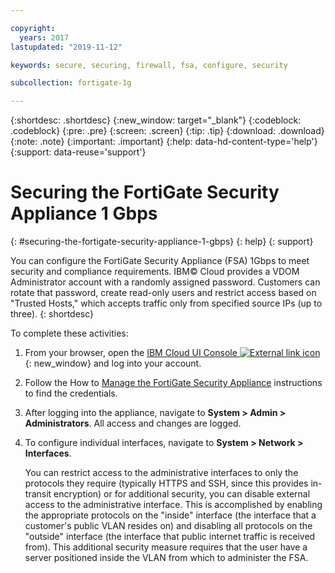 ```yaml
---

copyright:
  years: 2017
lastupdated: "2019-11-12"

keywords: secure, securing, firewall, fsa, configure, security

subcollection: fortigate-1g

---
```


{:shortdesc: .shortdesc}
{:new_window: target="_blank"}
{:codeblock: .codeblock}
{:pre: .pre}
{:screen: .screen}
{:tip: .tip}
{:download: .download}
{:note: .note}
{:important: .important}
{:help: data-hd-content-type='help'}
{:support: data-reuse='support'}

# Securing the FortiGate Security Appliance 1 Gbps
{: #securing-the-fortigate-security-appliance-1-gbps}
{: help}
{: support}

You can configure the FortiGate Security Appliance (FSA) 1Gbps to meet security and compliance requirements. IBM© Cloud provides a VDOM Administrator account with a randomly assigned password. Customers can rotate that password, create read-only users and restrict access based on "Trusted Hosts," which accepts traffic only from specified source IPs (up to three).
{: shortdesc}

To complete these activities:

1. From your browser, open the [IBM Cloud UI Console ![External link icon](../../icons/launch-glyph.svg "External link icon")](https://cloud.ibm.com/classic/security/firewalls/multivlan/provision){: new_window} and log into your account.
2. Follow the How to [Manage the FortiGate Security Appliance](/docs/fortigate-1g?topic=fortigate-1g-managing-the-fortigate-security-appliance-1gbps) instructions to find the credentials.
3. After logging into the appliance, navigate to **System > Admin > Administrators**. All access and changes are logged.
4. To configure individual interfaces, navigate to **System > Network > Interfaces**.

    You can restrict access to the administrative interfaces to only the protocols they require (typically HTTPS and SSH, since this provides in-transit encryption) or for additional security, you can disable external access to the administrative interface. This is accomplished by enabling the appropriate protocols on the "inside" interface (the interface that a customer's public VLAN resides on) and disabling all protocols on the "outside" interface (the interface that public internet traffic is received from). This additional security measure requires that the user have a server positioned inside the VLAN from which to administer the FSA.
